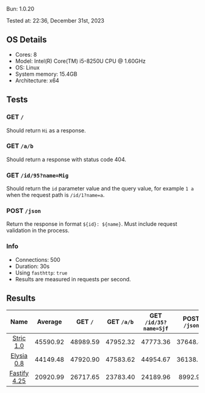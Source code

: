 Bun: 1.0.20

Tested at: 22:36, December 31st, 2023

## OS Details
- Cores: 8
- Model: Intel(R) Core(TM) i5-8250U CPU @ 1.60GHz
- OS: Linux
- System memory: 15.4GB
- Architecture: x64
## Tests
### GET `/`
Should return `Hi` as a response.
### GET `/a/b`
Should return a response with status code 404.
### GET `/id/95?name=Mig`
Should return the `id` parameter value and the query value, for example `1 a` when the request path is `/id/1?name=a`.
### POST `/json`
Return the response in format `${id}: ${name}`. Must include request validation in the process.
### Info
- Connections: 500
- Duration: 30s
- Using `fasthttp`: `true`
- Results are measured in requests per second.

## Results
| Name | Average | GET `/` | GET `/a/b` | GET `/id/35?name=Sjf` | POST `/json` |
|  :---: | :---: | :---: | :---: | :---: | :---: |
| [Stric 1.0](/results/main/Stric) | 45590.92 | 48989.59 | 47952.32 | 47773.36 | 37648.41 |
| [Elysia 0.8](/results/main/Elysia) | 44149.48 | 47920.90 | 47583.62 | 44954.67 | 36138.72 |
| [Fastify 4.25](/results/main/Fastify) | 20920.99 | 26717.65 | 23783.40 | 24189.96 | 8992.93 |